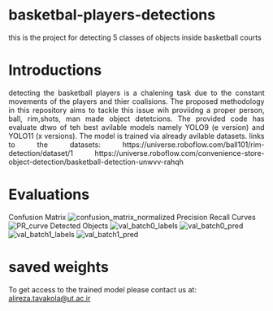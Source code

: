 # basketbal-players-detections
this is the project for detecting 5 classes of objects inside basketball courts
# Introductions
<p align="justify"> detecting the basketball players is a chalening task due to the constant movements of the players and thier coalisions. The proposed methodology in this repository aims to tackle this issue wih proviidng a proper person, ball, rim,shots, man made object detetcions. The provided code has evaluate dtwo of teh best avilable models namely YOLO9 (e version) and YOLO11 (x versions). The model is trained via already avilable datasets.
links to the datasets: https://universe.roboflow.com/ball101/rim-detection/dataset/1
https://universe.roboflow.com/convenience-store-object-detection/basketball-detection-unwvv-rahqh
 </p>

# Evaluations 
Confusion Matrix 
![confusion_matrix_normalized](https://github.com/user-attachments/assets/08535054-66f8-4892-89e5-58bbe97a99db)
Precision Recall Curves
![PR_curve](https://github.com/user-attachments/assets/b89d06f7-ac09-4c3d-b6cf-012cba8dbe51)
Detected Objects
![val_batch0_labels](https://github.com/user-attachments/assets/9da9115b-ef30-43a6-a328-8a4c06e4c209)
![val_batch0_pred](https://github.com/user-attachments/assets/53db876c-da1b-4eb2-b5c5-d2391e5711e7)
![val_batch1_labels](https://github.com/user-attachments/assets/60a867d3-5ecc-461c-b9d2-ad34ca013f14)
![val_batch1_pred](https://github.com/user-attachments/assets/d5a6cad3-2599-42b3-97b1-543864b68211)
# saved weights
To get access to the trained model please contact us at: alireza.tavakola@ut.ac.ir
